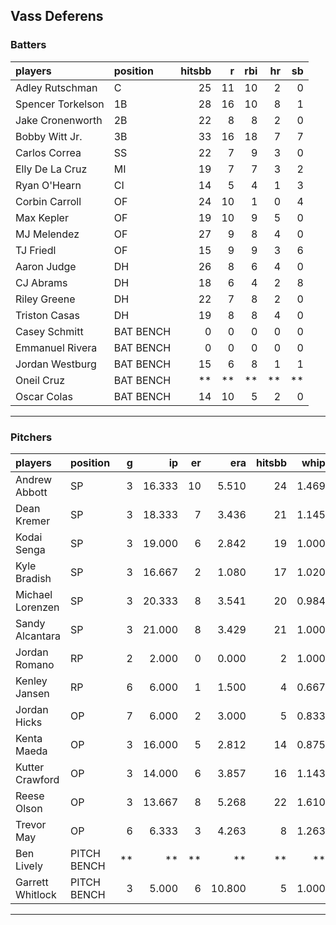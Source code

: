## Vass Deferens

### Batters

 
|players           |position  | hitsbb|  r| rbi| hr| sb| 
|:-----------------|:---------|------:|--:|---:|--:|--:| 
|Adley Rutschman   |C         |     25| 11|  10|  2|  0| 
|Spencer Torkelson |1B        |     28| 16|  10|  8|  1| 
|Jake Cronenworth  |2B        |     22|  8|   8|  2|  0| 
|Bobby Witt Jr.    |3B        |     33| 16|  18|  7|  7| 
|Carlos Correa     |SS        |     22|  7|   9|  3|  0| 
|Elly De La Cruz   |MI        |     19|  7|   7|  3|  2| 
|Ryan O'Hearn      |CI        |     14|  5|   4|  1|  3| 
|Corbin Carroll    |OF        |     24| 10|   1|  0|  4| 
|Max Kepler        |OF        |     19| 10|   9|  5|  0| 
|MJ Melendez       |OF        |     27|  9|   8|  4|  0| 
|TJ Friedl         |OF        |     15|  9|   9|  3|  6| 
|Aaron Judge       |DH        |     26|  8|   6|  4|  0| 
|CJ Abrams         |DH        |     18|  6|   4|  2|  8| 
|Riley Greene      |DH        |     22|  7|   8|  2|  0| 
|Triston Casas     |DH        |     19|  8|   8|  4|  0| 
|Casey Schmitt     |BAT BENCH |      0|  0|   0|  0|  0| 
|Emmanuel Rivera   |BAT BENCH |      0|  0|   0|  0|  0| 
|Jordan Westburg   |BAT BENCH |     15|  6|   8|  1|  1| 
|Oneil Cruz        |BAT BENCH |     **| **|  **| **| **| 
|Oscar Colas       |BAT BENCH |     14| 10|   5|  2|  0| 


* * *

### Pitchers

 
|players          |position    |  g|     ip| er|    era| hitsbb|  whip| so|  w| sv| 
|:----------------|:-----------|--:|------:|--:|------:|------:|-----:|--:|--:|--:| 
|Andrew Abbott    |SP          |  3| 16.333| 10|  5.510|     24| 1.469| 17|  2|  0| 
|Dean Kremer      |SP          |  3| 18.333|  7|  3.436|     21| 1.145| 13|  1|  0| 
|Kodai Senga      |SP          |  3| 19.000|  6|  2.842|     19| 1.000| 18|  3|  0| 
|Kyle Bradish     |SP          |  3| 16.667|  2|  1.080|     17| 1.020| 20|  1|  0| 
|Michael Lorenzen |SP          |  3| 20.333|  8|  3.541|     20| 0.984| 11|  2|  0| 
|Sandy Alcantara  |SP          |  3| 21.000|  8|  3.429|     21| 1.000| 23|  2|  0| 
|Jordan Romano    |RP          |  2|  2.000|  0|  0.000|      2| 1.000|  3|  0|  2| 
|Kenley Jansen    |RP          |  6|  6.000|  1|  1.500|      4| 0.667|  8|  1|  5| 
|Jordan Hicks     |OP          |  7|  6.000|  2|  3.000|      5| 0.833|  7|  1|  3| 
|Kenta Maeda      |OP          |  3| 16.000|  5|  2.812|     14| 0.875| 17|  1|  0| 
|Kutter Crawford  |OP          |  3| 14.000|  6|  3.857|     16| 1.143| 13|  1|  0| 
|Reese Olson      |OP          |  3| 13.667|  8|  5.268|     22| 1.610| 14|  1|  0| 
|Trevor May       |OP          |  6|  6.333|  3|  4.263|      8| 1.263|  4|  2|  2| 
|Ben Lively       |PITCH BENCH | **|     **| **|     **|     **|    **| **| **| **| 
|Garrett Whitlock |PITCH BENCH |  3|  5.000|  6| 10.800|      5| 1.000|  9|  1|  0| 


* * *


